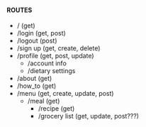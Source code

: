 #### ROUTES

- / (get)
- /login (get, post)
- /logout (post)
- /sign up (get, create, delete)
- /profile (get, post, update)
  - /account info
  - /dietary settings
- /about (get)
- /how_to (get)
- /menu (get, create, update, post)
  - /meal (get)
    - /recipe (get)
    - /grocery list (get, update, post???)
